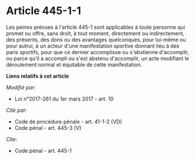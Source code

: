 # Article 445-1-1

Les peines prévues à l'article 445-1 sont applicables à toute personne qui promet ou offre, sans droit, à tout moment,
directement ou indirectement, des présents, des dons ou des avantages quelconques, pour lui-même ou pour autrui, à un acteur
d'une manifestation sportive donnant lieu à des paris sportifs,            pour que ce dernier accomplisse ou s'abstienne
d'accomplir, ou parce qu'il a accompli ou s'est abstenu d'accomplir, un acte modifiant  le déroulement normal et équitable de
cette manifestation.

**Liens relatifs à cet article**

_Modifié par_:

  - Loi n°2017-261 du 1er mars 2017 - art. 10

_Cité par_:

  - Code de procédure pénale - art. 41-1-2 (VD)
  - Code pénal - art. 445-3 (V)

_Cite_:

  - Code pénal - art. 445-1
